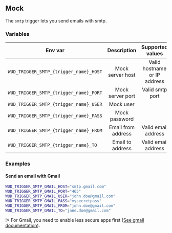 ## Mock

The ```smtp``` trigger lets you send emails with smtp.

### Variables

| Env var                                    | Description        | Supported values              | Default value |
| ------------------------------------------ |:------------------:|:-----------------------------:|:-------------:| 
| ```WUD_TRIGGER_SMTP_{trigger_name}_HOST``` | Mock server host   | Valid hostname or IP address  |               |
| ```WUD_TRIGGER_SMTP_{trigger_name}_PORT``` | Mock server port   | Valid smtp port               |               |
| ```WUD_TRIGGER_SMTP_{trigger_name}_USER``` | Mock user          |                               |               |
| ```WUD_TRIGGER_SMTP_{trigger_name}_PASS``` | Mock password      |                               |               |
| ```WUD_TRIGGER_SMTP_{trigger_name}_FROM``` | Email from address | Valid email address           |               |
| ```WUD_TRIGGER_SMTP_{trigger_name}_TO```   | Email to address   | Valid email address           |               |

### Examples

#### Send an email with Gmail

```bash
WUD_TRIGGER_SMTP_GMAIL_HOST="smtp.gmail.com"
WUD_TRIGGER_SMTP_GMAIL_PORT="465"
WUD_TRIGGER_SMTP_GMAIL_USER="john.doe@gmail.com"
WUD_TRIGGER_SMTP_GMAIL_PASS="mysecretpass"
WUD_TRIGGER_SMTP_GMAIL_FROM="john.doe@gmail.com"
WUD_TRIGGER_SMTP_GMAIL_TO="jane.doe@gmail.com"
```
!> For Gmail, you need to enable less secure apps first ([See gmail documentation](https://myaccount.google.com/lesssecureapps)).